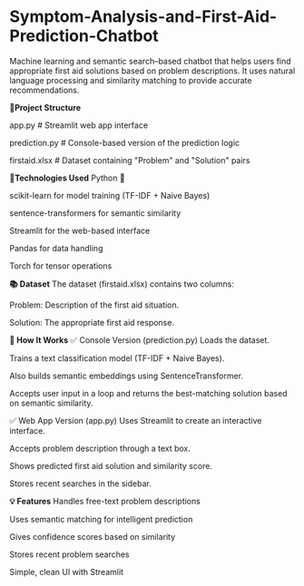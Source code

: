 # Symptom-Analysis-and-First-Aid-Prediction-Chatbot

Machine learning and semantic search–based chatbot that helps users find appropriate first aid solutions based on problem descriptions. It uses natural language processing and similarity matching to provide accurate recommendations.

__📁Project Structure__

app.py               # Streamlit web app interface

prediction.py        # Console-based version of the prediction logic

firstaid.xlsx        # Dataset containing "Problem" and "Solution" pairs

__🧠Technologies Used__
Python 🐍

scikit-learn for model training (TF-IDF + Naive Bayes)

sentence-transformers for semantic similarity

Streamlit for the web-based interface

Pandas for data handling

Torch for tensor operations

__📚 Dataset__
The dataset (firstaid.xlsx) contains two columns:

Problem: Description of the first aid situation.

Solution: The appropriate first aid response.

__🚀 How It Works__
✅ Console Version (prediction.py)
Loads the dataset.

Trains a text classification model (TF-IDF + Naive Bayes).

Also builds semantic embeddings using SentenceTransformer.

Accepts user input in a loop and returns the best-matching solution based on semantic similarity.

✅ Web App Version (app.py)
Uses Streamlit to create an interactive interface.

Accepts problem description through a text box.

Shows predicted first aid solution and similarity score.

Stores recent searches in the sidebar.

__💡 Features__
Handles free-text problem descriptions

Uses semantic matching for intelligent prediction

Gives confidence scores based on similarity

Stores recent problem searches

Simple, clean UI with Streamlit

